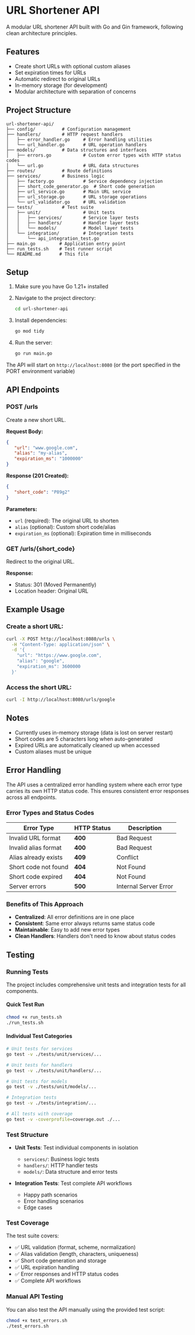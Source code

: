 # URL Shortener API

A modular URL shortener API built with Go and Gin framework, following clean architecture principles.

## Features

- Create short URLs with optional custom aliases
- Set expiration times for URLs
- Automatic redirect to original URLs
- In-memory storage (for development)
- Modular architecture with separation of concerns

## Project Structure

```
url-shortener-api/
├── config/          # Configuration management
├── handlers/        # HTTP request handlers
│   ├── error_handler.go     # Error handling utilities
│   └── url_handler.go       # URL operation handlers
├── models/          # Data structures and interfaces
│   ├── errors.go            # Custom error types with HTTP status codes
│   └── url.go               # URL data structures
├── routes/          # Route definitions
├── services/        # Business logic
│   ├── factory.go           # Service dependency injection
│   ├── short_code_generator.go  # Short code generation
│   ├── url_service.go       # Main URL service
│   ├── url_storage.go       # URL storage operations
│   └── url_validator.go     # URL validation
├── tests/           # Test suite
│   ├── unit/                # Unit tests
│   │   ├── services/        # Service layer tests
│   │   ├── handlers/        # Handler layer tests
│   │   └── models/          # Model layer tests
│   └── integration/         # Integration tests
│       └── api_integration_test.go
├── main.go         # Application entry point
├── run_tests.sh    # Test runner script
└── README.md       # This file
```

## Setup

1. Make sure you have Go 1.21+ installed
2. Navigate to the project directory:
   ```bash
   cd url-shortener-api
   ```

3. Install dependencies:
   ```bash
   go mod tidy
   ```

4. Run the server:
   ```bash
   go run main.go
   ```

The API will start on `http://localhost:8080` (or the port specified in the PORT environment variable)

## API Endpoints

### POST /urls

Create a new short URL.

**Request Body:**
```json
{
   "url": "www.google.com", 
   "alias": "my-alias",
   "expiration_ms": "1000000"
}
```

**Response (201 Created):**
```json
{
   "short_code": "P89g2" 
}
```

**Parameters:**
- `url` (required): The original URL to shorten
- `alias` (optional): Custom short code/alias
- `expiration_ms` (optional): Expiration time in milliseconds

### GET /urls/{short_code}

Redirect to the original URL.

**Response:**
- Status: 301 (Moved Permanently)
- Location header: Original URL

## Example Usage

### Create a short URL:
```bash
curl -X POST http://localhost:8080/urls \
  -H "Content-Type: application/json" \
  -d '{
    "url": "https://www.google.com",
    "alias": "google",
    "expiration_ms": 3600000
  }'
```

### Access the short URL:
```bash
curl -I http://localhost:8080/urls/google
```

## Notes

- Currently uses in-memory storage (data is lost on server restart)
- Short codes are 5 characters long when auto-generated
- Expired URLs are automatically cleaned up when accessed
- Custom aliases must be unique

## Error Handling

The API uses a centralized error handling system where each error type carries its own HTTP status code. This ensures consistent error responses across all endpoints.

### Error Types and Status Codes

| Error Type | HTTP Status | Description |
|------------|-------------|-------------|
| Invalid URL format | **400** | Bad Request |
| Invalid alias format | **400** | Bad Request |
| Alias already exists | **409** | Conflict |
| Short code not found | **404** | Not Found |
| Short code expired | **404** | Not Found |
| Server errors | **500** | Internal Server Error |

### Benefits of This Approach

- **Centralized**: All error definitions are in one place
- **Consistent**: Same error always returns same status code
- **Maintainable**: Easy to add new error types
- **Clean Handlers**: Handlers don't need to know about status codes

## Testing

### Running Tests

The project includes comprehensive unit tests and integration tests for all components.

#### Quick Test Run
```bash
chmod +x run_tests.sh
./run_tests.sh
```

#### Individual Test Categories
```bash
# Unit tests for services
go test -v ./tests/unit/services/...

# Unit tests for handlers
go test -v ./tests/unit/handlers/...

# Unit tests for models
go test -v ./tests/unit/models/...

# Integration tests
go test -v ./tests/integration/...

# All tests with coverage
go test -v -coverprofile=coverage.out ./...
```

### Test Structure

- **Unit Tests**: Test individual components in isolation
  - `services/`: Business logic tests
  - `handlers/`: HTTP handler tests
  - `models/`: Data structure and error tests

- **Integration Tests**: Test complete API workflows
  - Happy path scenarios
  - Error handling scenarios
  - Edge cases

### Test Coverage

The test suite covers:
- ✅ URL validation (format, scheme, normalization)
- ✅ Alias validation (length, characters, uniqueness)
- ✅ Short code generation and storage
- ✅ URL expiration handling
- ✅ Error responses and HTTP status codes
- ✅ Complete API workflows

### Manual API Testing

You can also test the API manually using the provided test script:

```bash
chmod +x test_errors.sh
./test_errors.sh
```
